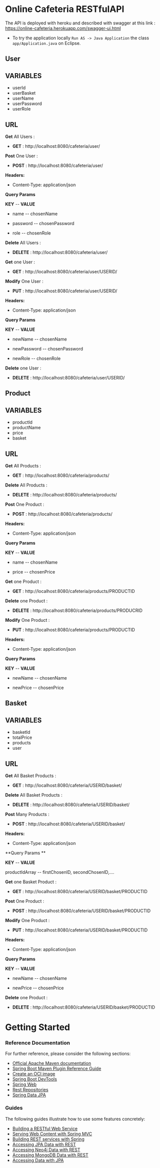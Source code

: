 # Online Cafeteria RESTfulAPI

The API is deployed with heroku and described with swagger at this link : https://online-cafeteria.herokuapp.com/swagger-ui.html

- To try the application locally `Run AS -> Java Application` the class `app/Application.java` on Eclipse.

## User

## VARIABLES

- userId
- userBasket
- userName
- userPassword
- userRole

## URL

**Get** All Users :

- **GET** : http://localhost:8080/cafeteria/user/

**Post** One User :

- **POST** : http://localhost:8080/cafeteria/user/

**Headers:**

- Content-Type: application/json

**Query Params**

**KEY**        --                           **VALUE**

- name					--			 chosenName

- password			--			 chosenPassword

- role					--				chosenRole

**Delete** All Users :

- **DELETE** : http://localhost:8080/cafeteria/user/

**Get** one User :

- **GET** : http://localhost:8080/cafeteria/user/USERID/

**Modify** One User :

- **PUT** : http://localhost:8080/cafeteria/user/USERID/

**Headers:**

- Content-Type: application/json

**Query Params**

**KEY**            --                       **VALUE**

- newName					--			 chosenName

- newPassword			--			 chosenPassword

- newRole					--				chosenRole

**Delete** one User :

- **DELETE** : http://localhost:8080/cafeteria/user/USERID/

## Product

## VARIABLES

- productId
- productName
- price
- basket

## URL

**Get** All Products :

- **GET** : http://localhost:8080/cafeteria/products/

**Delete** All Products :

- **DELETE** : http://localhost:8080/cafeteria/products/

**Post** One Product :

- **POST** : http://localhost:8080/cafeteria/products/

**Headers:**

- Content-Type: application/json

**Query Params**

**KEY**            --                       **VALUE**

- name				--				chosenName

- price				--				 chosenPrice

**Get** one Product :

- **GET** : http://localhost:8080/cafeteria/products/PRODUCTID

**Delete** one Product :

- **DELETE** : http://localhost:8080/cafeteria/products/PRODUCRID

**Modify** One Product :

- **PUT** : http://localhost:8080/cafeteria/products/PRODUCTID

**Headers:**

- Content-Type: application/json

**Query Params**

**KEY**          --                         **VALUE**

- newName			--		    chosenName

- newPrice			--			  chosenPrice

## Basket

## VARIABLES

- basketId
- totalPrice
- products
- user

## URL

**Get** All Basket Products :

- **GET** : http://localhost:8080/cafeteria/USERID/basket/

**Delete** All Basket Products :

- **DELETE** : http://localhost:8080/cafeteria/USERID/basket/

**Post** Many Products :

- **POST** : http://localhost:8080/cafeteria/USERID/basket/

**Headers:**

- Content-Type: application/json

**Query Params **

**KEY**         --                          **VALUE**

productIdArray 		--	 firstChosenID, secondChosenID,....

**Get** one Basket Product :

- **GET** : http://localhost:8080/cafeteria/USERID/basket/PRODUCTID

**Post** One Product :

- **POST** : http://localhost:8080/cafeteria/USERID/basket/PRODUCTID

**Modify** One Product :

- **PUT** : http://localhost:8080/cafeteria/USERID/basket/PRODUCTID

**Headers:**

- Content-Type: application/json

**Query Params**

**KEY**           --                        **VALUE**

- newName			--		   chosenName

- newPrice			--			 chosenPrice

**Delete** one Product :

- **DELETE** : http://localhost:8080/cafeteria/USERID/basket/PRODUCTID

# Getting Started

### Reference Documentation

For further reference, please consider the following sections:

- [Official Apache Maven documentation](https://maven.apache.org/guides/index.html)
- [Spring Boot Maven Plugin Reference Guide](https://docs.spring.io/spring-boot/docs/2.3.5.RELEASE/maven-plugin/reference/html/)
- [Create an OCI image](https://docs.spring.io/spring-boot/docs/2.3.5.RELEASE/maven-plugin/reference/html/#build-image)
- [Spring Boot DevTools](https://docs.spring.io/spring-boot/docs/2.3.5.RELEASE/reference/htmlsingle/#using-boot-devtools)
- [Spring Web](https://docs.spring.io/spring-boot/docs/2.3.5.RELEASE/reference/htmlsingle/#boot-features-developing-web-applications)
- [Rest Repositories](https://docs.spring.io/spring-boot/docs/2.3.5.RELEASE/reference/htmlsingle/#howto-use-exposing-spring-data-repositories-rest-endpoint)
- [Spring Data JPA](https://docs.spring.io/spring-boot/docs/2.3.5.RELEASE/reference/htmlsingle/#boot-features-jpa-and-spring-data)

### Guides

The following guides illustrate how to use some features concretely:

- [Building a RESTful Web Service](https://spring.io/guides/gs/rest-service/)
- [Serving Web Content with Spring MVC](https://spring.io/guides/gs/serving-web-content/)
- [Building REST services with Spring](https://spring.io/guides/tutorials/bookmarks/)
- [Accessing JPA Data with REST](https://spring.io/guides/gs/accessing-data-rest/)
- [Accessing Neo4j Data with REST](https://spring.io/guides/gs/accessing-neo4j-data-rest/)
- [Accessing MongoDB Data with REST](https://spring.io/guides/gs/accessing-mongodb-data-rest/)
- [Accessing Data with JPA](https://spring.io/guides/gs/accessing-data-jpa/)
